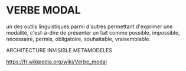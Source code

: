 # VERBE MODAL

 un des outils linguistiques parmi d'autres permettant d'exprimer une modalité, c'est-à-dire de présenter un fait comme possible, impossible, nécessaire, permis, obligatoire, souhaitable, vraisemblable.

ARCHITECTURE INVISIBLE
METAMODELES

https://fr.wikipedia.org/wiki/Verbe_modal
